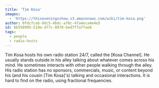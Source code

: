 ```yaml
---
title: 'Tim Kosa'
images:
  - 'https://thiseveningsshow.s3.amazonaws.com/wiki/tim-kosa.png'
author: 0fdcfcab-9dc5-4bdc-a78c-4fa4eca4e4e5
id: 6b550995-519e-477c-8978-bed7f7a7fae8
tags:
  - people
  - radio-hosts
---
```

Tim Kosa hosts his own radio station 24/7, called the [Kosa Channel]. He usually stands outside in his alley talking about whatever comes across his mind. He sometimes interacts with other people walking through the alley. His radio station has no sponsors, commercials, music, or content beyond his (and his cousin [Tim Kosa]'s) talking and occasional interactions. It is hard to find on the radio, using fractional frequencies.
